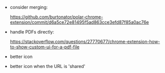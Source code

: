 
- consider merging:

    https://github.com/burtonator/polar-chrome-extension/commit/d6a5ce72e81495f5ad863cce3efd87f85a0ac76e

- handle PDFs directly:

    https://stackoverflow.com/questions/27770677/chrome-extension-how-to-show-custom-ui-for-a-pdf-file

- better icon 

- better icon when the URL is 'shared'
